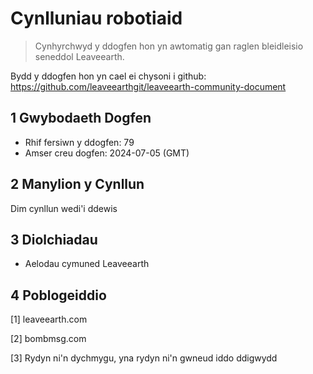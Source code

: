 # Cynlluniau robotiaid

>Cynhyrchwyd y ddogfen hon yn awtomatig gan raglen bleidleisio seneddol Leaveearth.

Bydd y ddogfen hon yn cael ei chysoni i github: https://github.com/leaveearthgit/leaveearth-community-document

## 1 Gwybodaeth Dogfen

- Rhif fersiwn y ddogfen: 79
- Amser creu dogfen: 2024-07-05 (GMT)

## 2 Manylion y Cynllun

Dim cynllun wedi'i ddewis

## 3 Diolchiadau
* Aelodau cymuned Leaveearth

## 4 Poblogeiddio
[1] leaveearth.com

[2] bombmsg.com

[3] Rydyn ni'n dychmygu, yna rydyn ni'n gwneud iddo ddigwydd